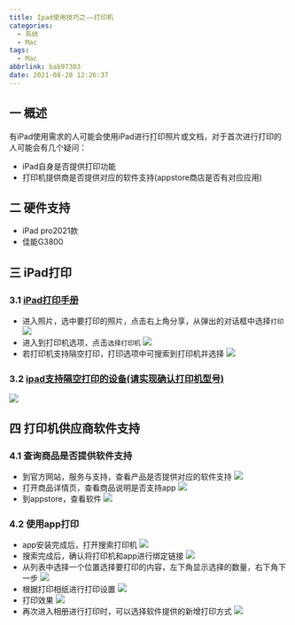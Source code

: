 ```yaml
---
title: Ipad使用技巧之——打印机
categories:
  - 系统
  - Mac
tags:
  - Mac
abbrlink: bab97303
date: 2021-08-28 12:26:37
---
```

## 一 概述

有iPad使用需求的人可能会使用iPad进行打印照片或文档，对于首次进行打印的人可能会有几个疑问：

* iPad自身是否提供打印功能
* 打印机提供商是否提供对应的软件支持(appstore商店是否有对应应用)

<!--more-->

## 二 硬件支持

* iPad pro2021款
* 佳能G3800

## 三 iPad打印

### 3.1 [iPad打印手册][00]

* 进入照片，选中要打印的照片，点击右上角分享，从弹出的对话框中选择`打印`
  ![][1]
* 进入到打印机选项，点击`选择打印机`
  ![][2]
* 若打印机支持隔空打印，打印选项中可搜索到打印机并选择
  ![][3]

### 3.2 [ipad支持隔空打印的设备(请实现确认打印机型号)][01]
![][4]

## 四 打印机供应商软件支持

### 4.1 查询商品是否提供软件支持
* 到官方网站，服务与支持，查看产品是否提供对应的软件支持
  ![][5]
* 打开商品详情页，查看商品说明是否支持app
  ![][6]
* 到appstore，查看软件
  ![][7]

### 4.2 使用app打印

* app安装完成后，打开搜索打印机
  ![][8]
* 搜索完成后，确认将打印机和app进行绑定链接
  ![][9]
* 从列表中选择一个位置选择要打印的内容，左下角显示选择的数量，右下角下一步
  ![][10]
* 根据打印相纸进行打印设置
  ![][11]
* 打印效果
  ![][12]
* 再次进入相册进行打印时，可以选择软件提供的新增打印方式
  ![][13]



[00]:https://support.apple.com/zh-cn/guide/ipad/ipad997d95cd/12.0/ios/12.0
[01]:https://support.apple.com/zh-cn/HT201311
[1]:https://raw.githubusercontent.com/PGzxc/CDN/master/blog-mac/ipad-print-photos-share-print.png
[2]:https://raw.githubusercontent.com/PGzxc/CDN/master/blog-mac/ipad-print-select-printer.png
[3]:https://raw.githubusercontent.com/PGzxc/CDN/master/blog-mac/ipad-print-select-find-no.png
[4]:https://raw.githubusercontent.com/PGzxc/CDN/master/blog-mac/ipad-print-support-list.png
[5]:https://raw.githubusercontent.com/PGzxc/CDN/master/blog-mac/ipad-print-good-soft-support-list.png
[6]:https://raw.githubusercontent.com/PGzxc/CDN/master/blog-mac/ipad-print-goods-isSupport.png
[7]:https://raw.githubusercontent.com/PGzxc/CDN/master/blog-mac/ipad-print-appstore-search.png
[8]:https://raw.githubusercontent.com/PGzxc/CDN/master/blog-mac/ipad-print-use-search.png
[9]:https://raw.githubusercontent.com/PGzxc/CDN/master/blog-mac/ipad-print-bind-connect.png
[10]:https://raw.githubusercontent.com/PGzxc/CDN/master/blog-mac/ipad-print-app-select-photo.png
[11]:https://raw.githubusercontent.com/PGzxc/CDN/master/blog-mac/ipad-print-app-pager.png
[12]:https://raw.githubusercontent.com/PGzxc/CDN/master/blog-mac/ipad-print-photo-result.png
[13]:https://raw.githubusercontent.com/PGzxc/CDN/master/blog-mac/ipad-print-photo-quick-print.png